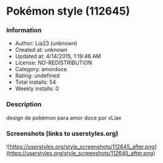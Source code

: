 # Pokémon style (112645)

### Information
- Author: Lia23 (unknown)
- Created at: unknown
- Updated at: 4/14/2015, 1:19:46 AM
- License: NO-REDISTRIBUTION
- Category: amordoce
- Rating: undefined
- Total installs: 54
- Weekly installs: 0


### Description
design de pokémon para amor doce por xLiax


### Screenshots (links to userstyles.org)
![https://userstyles.org/style_screenshots/112645_after.png](https://userstyles.org/style_screenshots/112645_after.png)


